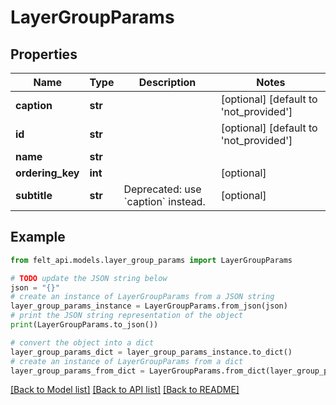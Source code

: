 # LayerGroupParams


## Properties

Name | Type | Description | Notes
------------ | ------------- | ------------- | -------------
**caption** | **str** |  | [optional] [default to 'not_provided']
**id** | **str** |  | [optional] [default to 'not_provided']
**name** | **str** |  | 
**ordering_key** | **int** |  | [optional] 
**subtitle** | **str** | Deprecated: use &#x60;caption&#x60; instead. | [optional] 

## Example

```python
from felt_api.models.layer_group_params import LayerGroupParams

# TODO update the JSON string below
json = "{}"
# create an instance of LayerGroupParams from a JSON string
layer_group_params_instance = LayerGroupParams.from_json(json)
# print the JSON string representation of the object
print(LayerGroupParams.to_json())

# convert the object into a dict
layer_group_params_dict = layer_group_params_instance.to_dict()
# create an instance of LayerGroupParams from a dict
layer_group_params_from_dict = LayerGroupParams.from_dict(layer_group_params_dict)
```
[[Back to Model list]](../README.md#documentation-for-models) [[Back to API list]](../README.md#documentation-for-api-endpoints) [[Back to README]](../README.md)


